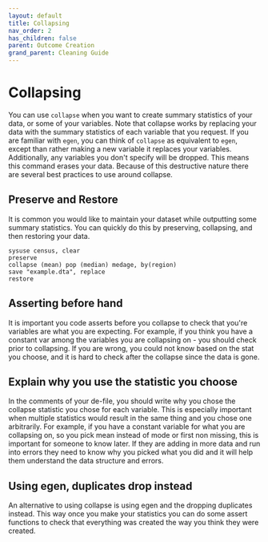 ```yaml
---
layout: default
title: Collapsing
nav_order: 2
has_children: false
parent: Outcome Creation
grand_parent: Cleaning Guide
---
```


# Collapsing

You can use `collapse` when you want to create summary statistics of your data, or some of your variables. Note that collapse works by replacing your data with the summary statistics of each variable that you request. If you are familiar with `egen`, you can think of `collapse` as equivalent to `egen`, except than rather making a new variable it replaces your variables. Additionally, any variables you don't specify will be dropped. This means this command erases your data. Because of this destructive nature there are several best practices to use around collapse. 

## Preserve and Restore 
It is common you would like to maintain your dataset while outputting some summary statistics. You can quickly do this by preserving, collapsing, and then restoring your data. 

````
sysuse census, clear
preserve
collapse (mean) pop (median) medage, by(region)
save "example.dta", replace
restore 
````

## Asserting before hand
It is important you code asserts before you collapse to check that you're variables are what you are expecting. For example, if you think you have a constant var among the variables you are collapsing on - you should check prior to collapsing. If you are wrong, you could not know based on the stat you choose, and it is hard to check after the collapse since the data is gone. 

## Explain why you use the statistic you choose 
In the comments of your de-file, you should write why you chose the collapse statistic you chose for each variable. This is especially important when multiple statistics would result in the same thing and you chose one arbitrarily. For example, if you have a constant variable for what you are collapsing on, so you pick mean instead of mode or first non missing, this is important for someone to know later. If they are adding in more data and run into errors they need to know why you picked what you did and it will help them understand the data structure and errors.

## Using egen, duplicates drop instead 
An alternative to using collapse is using egen and the dropping duplicates instead.  This way once you make your statistics you can do some assert functions to check that everything was created the way you think they were created.



